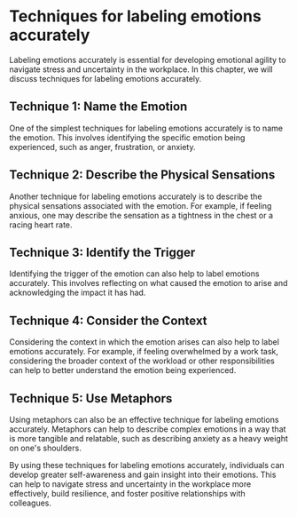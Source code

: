 Techniques for labeling emotions accurately
=========================================================================================

Labeling emotions accurately is essential for developing emotional agility to navigate stress and uncertainty in the workplace. In this chapter, we will discuss techniques for labeling emotions accurately.

Technique 1: Name the Emotion
-----------------------------

One of the simplest techniques for labeling emotions accurately is to name the emotion. This involves identifying the specific emotion being experienced, such as anger, frustration, or anxiety.

Technique 2: Describe the Physical Sensations
---------------------------------------------

Another technique for labeling emotions accurately is to describe the physical sensations associated with the emotion. For example, if feeling anxious, one may describe the sensation as a tightness in the chest or a racing heart rate.

Technique 3: Identify the Trigger
---------------------------------

Identifying the trigger of the emotion can also help to label emotions accurately. This involves reflecting on what caused the emotion to arise and acknowledging the impact it has had.

Technique 4: Consider the Context
---------------------------------

Considering the context in which the emotion arises can also help to label emotions accurately. For example, if feeling overwhelmed by a work task, considering the broader context of the workload or other responsibilities can help to better understand the emotion being experienced.

Technique 5: Use Metaphors
--------------------------

Using metaphors can also be an effective technique for labeling emotions accurately. Metaphors can help to describe complex emotions in a way that is more tangible and relatable, such as describing anxiety as a heavy weight on one's shoulders.

By using these techniques for labeling emotions accurately, individuals can develop greater self-awareness and gain insight into their emotions. This can help to navigate stress and uncertainty in the workplace more effectively, build resilience, and foster positive relationships with colleagues.
